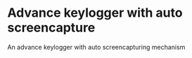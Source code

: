 # Advance keylogger with auto screencapture
 An advance keylogger with auto screencapturing mechanism
